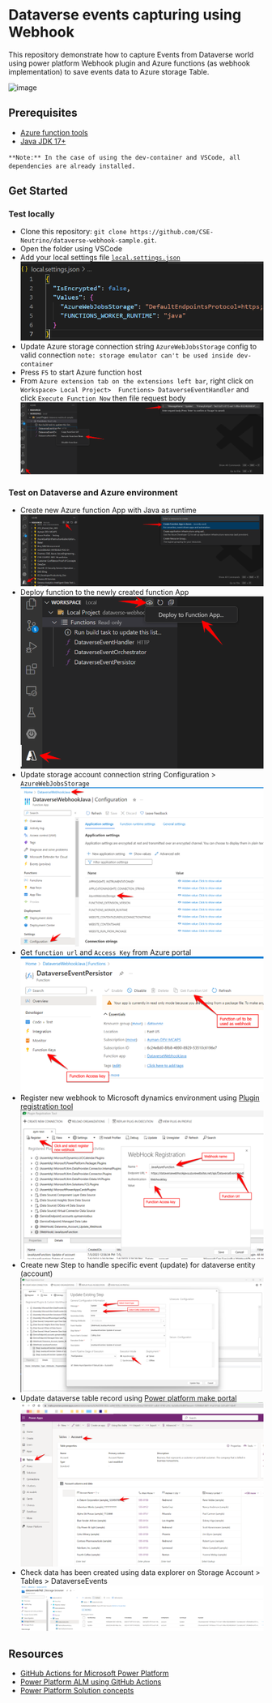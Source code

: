 # Dataverse events capturing using Webhook

This repository demonstrate how to capture Events from Dataverse world using power platform Webhook plugin and Azure functions (as webhook implementation) to save events data to Azure storage Table.

![image](https://github.com/CSE-Neutrino/dataverse-webhook-sample/assets/6573603/fd70ca19-9de6-4dd0-98d6-799276ac65cb)

## Prerequisites

- [Azure function tools](https://learn.microsoft.com/en-us/azure/azure-functions/functions-run-local?tabs=windows%2Cportal%2Cv2%2Cbash&pivots=programming-language-csharp)
- [Java JDK 17+](https://openjdk.org/install/)

`**Note:** In the case of using the dev-container and VSCode, all dependencies are already installed.`

## Get Started

### Test locally

- Clone this repository: `git clone https://github.com/CSE-Neutrino/dataverse-webhook-sample.git`.
- Open the folder using VSCode
- Add your local settings file [`local.settings.json`](local.settings.json)
![local.settings.json](assets/local.settings.png)
- Update Azure storage connection string `AzureWebJobsStorage` config to valid connection `note: storage emulator can't be used inside dev-container`
- Press `F5` to start Azure function host
- From `Azure extension tab on the extensions left bar`, right click on  `Workspace> Local Project>  Functions> DataverseEventHandler` and click `Execute Function Now` then file request body
![run-function](assets/run-function.png)

### Test on Dataverse and Azure environment

- Create new Azure function App with Java as runtime
![create a new function app](assets/create-function-app.png)
- Deploy function to the newly created function App
![deploy to function app](assets/deploy-function-app.png)
- Update storage account connection string Configuration > `AzureWebJobsStorage`
![Update-storage-account-connection](assets/update-sa-connection.png)
- Get `function url` and `Access Key` from Azure portal
![Get function Url and Access keys](assets/function-url.png)
- Register new webhook to Microsoft dynamics environment using [Plugin registration tool](https://learn.microsoft.com/en-us/power-apps/developer/data-platform/download-tools-nuget#download-and-launch-tools-using-power-platform-cli)
![register new webhook](assets/register-webhook-prt.png)
- Create new Step to handle specific event (update) for dataverse entity (account)
![register-webhook-step](assets/register-webhook-step.png)
- Update dataverse table record using [Power platform make portal](https://make.preview.powerapps.com/)
![update-dataverse-table](assets/update-dataverse-table.png)
- Check data has been created using data explorer on Storage Account > Tables > DataverseEvents
![storage-account-data](assets/storage-account-data.png)


## Resources

- [GitHub Actions for Microsoft Power Platform](https://learn.microsoft.com/en-us/power-platform/alm/devops-github-available-actions)
- [Power Platform ALM using GitHub Actions](https://www.linkedin.com/pulse/power-platform-alm-using-github-actions-urs-r%C3%BCegg/)
- [Power Platform Solution concepts](https://learn.microsoft.com/en-us/power-platform/alm/solution-concepts-alm)